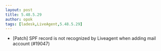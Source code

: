 ```yaml
---
layout: post
title: 5.48.5.29
author: opok
tags: [ladesk,LiveAgent,5.48.5.29]
---
```

- [Patch] SPF record is not recognized by Liveagent when adding mail account (#19047)
